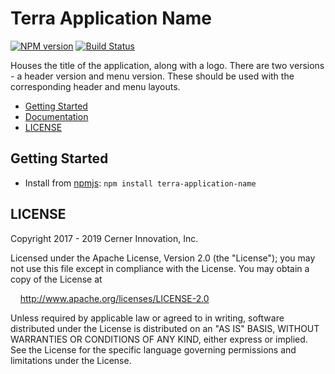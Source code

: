 # Terra Application Name


[![NPM version](https://badgen.net/npm/v/terra-application-name)](https://www.npmjs.org/package/terra-application-name)
[![Build Status](https://badgen.net/travis/cerner/terra-framework)](https://travis-ci.org/cerner/terra-framework)

Houses the title of the application, along with a logo. There are two versions - a header version and menu version. These should be used with the corresponding header and menu layouts.

- [Getting Started](#getting-started)
- [Documentation](https://github.com/cerner/terra-framework/tree/master/packages/terra-application-name/docs)
- [LICENSE](#license)

## Getting Started

- Install from [npmjs](https://www.npmjs.com): `npm install terra-application-name`

## LICENSE

Copyright 2017 - 2019 Cerner Innovation, Inc.

Licensed under the Apache License, Version 2.0 (the "License"); you may not use this file except in compliance with the License. You may obtain a copy of the License at

&nbsp;&nbsp;&nbsp;&nbsp;http://www.apache.org/licenses/LICENSE-2.0

Unless required by applicable law or agreed to in writing, software distributed under the License is distributed on an "AS IS" BASIS, WITHOUT WARRANTIES OR CONDITIONS OF ANY KIND, either express or implied. See the License for the specific language governing permissions and limitations under the License.

